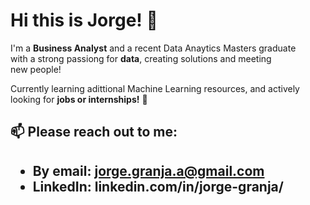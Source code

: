 <h1>Hi this is Jorge! 👋</h1>

I'm a <strong>Business Analyst</strong> and a recent Data Anaytics Masters graduate<br/> 
with a strong passiong for <strong>data</strong>, creating solutions and meeting <br/>
new people!

Currently learning adittional Machine Learning resources, 
and actively looking for <strong>jobs or internships!</strong> 🌱 

<h2>📫 Please <strong>reach out</strong> to me:<h2/>

- By email: jorge.granja.a@gmail.com
- LinkedIn: linkedin.com/in/jorge-granja/


<!---
jorgegranja/jorgegranja is a ✨ special ✨ repository because its `README.md` (this file) appears on your GitHub profile.
You can click the Preview link to take a look at your changes.
--->
